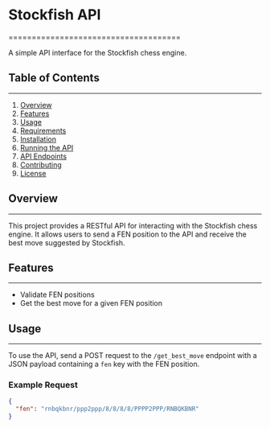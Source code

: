 # Stockfish API
=====================================

A simple API interface for the Stockfish chess engine.

## Table of Contents
-----------------

1. [Overview](#overview)
2. [Features](#features)
3. [Usage](#usage)
4. [Requirements](#requirements)
5. [Installation](#installation)
6. [Running the API](#running-the-api)
7. [API Endpoints](#api-endpoints)
8. [Contributing](#contributing)
9. [License](#license)

## Overview
------------

This project provides a RESTful API for interacting with the Stockfish chess engine. It allows users to send a FEN position to the API and receive the best move suggested by Stockfish.

## Features
------------

* Validate FEN positions
* Get the best move for a given FEN position

## Usage
-----

To use the API, send a POST request to the `/get_best_move` endpoint with a JSON payload containing a `fen` key with the FEN position.

### Example Request

```json
{
  "fen": "rnbqkbnr/ppp2ppp/8/8/8/8/PPPP2PPP/RNBQKBNR"
}
